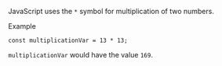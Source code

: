JavaScript uses the `*` symbol for multiplication of two numbers.

Example

```
const multiplicationVar = 13 * 13;
```

`multiplicationVar` would have the value `169`.